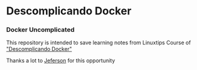 # Descomplicando Docker

### Docker Uncomplicated 


This repository is intended to save learning notes from Linuxtips Course of ["Descomplicando Docker"](https://www.linuxtips.io/products/descomplicando-o-docker)

Thanks a lot to [Jeferson](https://github.com/badtuxx) for this opportunity
